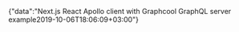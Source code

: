 {"data":"Next.js React Apollo client with Graphcool GraphQL server example2019-10-06T18:06:09+03:00"}
